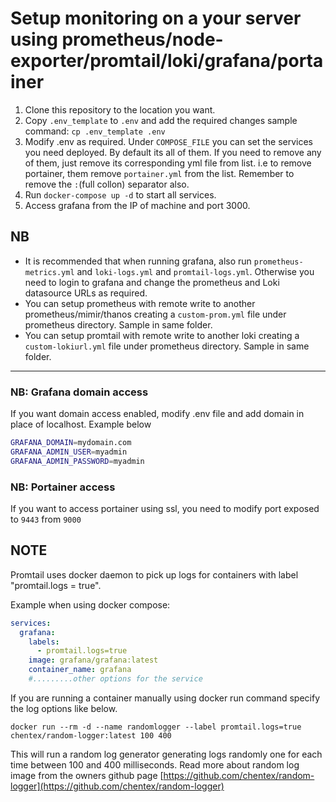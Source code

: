# Setup monitoring on a your server using prometheus/node-exporter/promtail/loki/grafana/portainer

1. Clone this repository to the location you want.
2. Copy `.env_template` to `.env` and add the required changes sample command: `cp .env_template .env`
3. Modify .env as required. Under `COMPOSE_FILE` you can set the services you need deployed. By default its all of them. If you need to remove any of them, just remove its corresponding yml file from list. i.e to remove portainer, them remove `portainer.yml` from the list. Remember to remove the `:`(full collon) separator also.
4. Run `docker-compose up -d` to start all services. 
5. Access grafana from the IP of machine and port 3000.

## NB
- It is recommended that when running grafana, also run `prometheus-metrics.yml` and `loki-logs.yml` and `promtail-logs.yml`. Otherwise you need to login to grafana and change the prometheus and Loki datasource URLs as required.
- You can setup prometheus with remote write to another prometheus/mimir/thanos creating a `custom-prom.yml` file under prometheus directory. Sample in same folder.
- You can setup promtail with remote write to another loki creating a `custom-lokiurl.yml` file under prometheus directory. Sample in same folder.

---

### NB: Grafana domain access
If you want domain access enabled, modify .env file and add domain in place of localhost. Example below

```bash
GRAFANA_DOMAIN=mydomain.com
GRAFANA_ADMIN_USER=myadmin
GRAFANA_ADMIN_PASSWORD=myadmin
```

### NB: Portainer access
If you want to access portainer using ssl, you need to modify port exposed to `9443` from `9000`


## NOTE

Promtail uses docker daemon to pick up logs for containers with label "promtail.logs = true".

Example when using docker compose:

```yaml
services:
  grafana:
    labels:
      - promtail.logs=true
    image: grafana/grafana:latest
    container_name: grafana
    #.........other options for the service
```

If you are running a container manually using docker run command specify the log options like below. 

`docker run --rm -d --name randomlogger --label promtail.logs=true chentex/random-logger:latest 100 400`

This will run a random log generator generating logs randomly one for each time between 100 and 400 milliseconds. Read more about random log image from the owners github page
[https://github.com/chentex/random-logger](https://github.com/chentex/random-logger)

